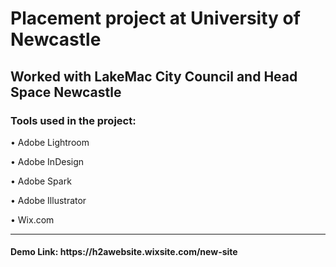 <h1>Placement project at University of Newcastle</h1>
<h2>Worked with LakeMac City Council and Head Space Newcastle</h2>

<h3>Tools used in the project: </h3>
<p>&bull; Adobe Lightroom</p>
<p>&bull; Adobe InDesign</p>
<p>&bull; Adobe Spark</p>
<p>&bull; Adobe Illustrator</p>
<p>&bull; Wix.com</p>

<hr>
<h4>Demo Link: https://h2awebsite.wixsite.com/new-site</h4>

